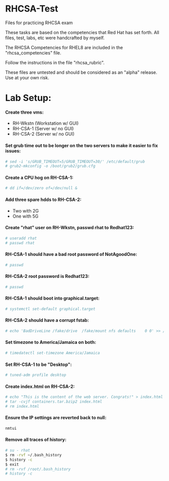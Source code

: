 # RHCSA-Test
Files for practicing RHCSA exam

These tasks are based on the competencies that Red Hat has set forth.
All files, test, labs, etc were handcrafted by myself.

The RHCSA Competencies for RHEL8 are included in the "rhcsa_competencies" file.

Follow the instructions in the file "rhcsa_rubric".


These files are untested and should be considered as an "alpha" release. Use at your own risk.

# Lab Setup:

#### Create three vms:

  - RH-Wkstn (Workstation w/ GUI)
  - RH-CSA-1 (Server w/ no GUI)
  - RH-CSA-2 (Server w/ no GUI)

#### Set grub time out to be longer on the two servers to make it easier to fix issues:
```bash
# sed -i 's/GRUB_TIMEOUT=5/GRUB_TIMEOUT=30/' /etc/default/grub
# grub2-mkconfig -o /boot/grub2/grub.cfg
```

#### Create a CPU hog on RH-CSA-1:
```bash
# dd if=/dev/zero of=/dev/null &
```

#### Add three spare hdds to RH-CSA-2:
  - Two with 2G
  - One with 5G

#### Create "rhat" user on RH-Wkstn, passwd rhat to Redhat123:
```bash
# useradd rhat
# passwd rhat
```
#### RH-CSA-1 should have a bad root password of NotAgoodOne:
```bash
# passwd
```
#### RH-CSA-2 root password is Redhat123:
```bash
# passwd
```
#### RH-CSA-1 should boot into graphical.target:
```bash
# systemctl set-default graphical.target
```

#### RH-CSA-2 should have a corrupt fstab:
```bash
# echo 'BadDriveLine /fake/drive  /fake/mount nfs defaults    0 0' >> /etc/fstab
```

#### Set timezone to America/Jamaica on both:
```bash
# timedatectl set-timezone America/Jamaica
```

#### Set RH-CSA-1 to be "Desktop":
```bash
# tuned-adm profile desktop
```

#### Create index.html on RH-CSA-2:
``` bash
# echo "This is the content of the web server. Congrats!" > index.html
# tar -cvjf containers.tar.bzip2 index.html
# rm index.html
```

#### Ensure the IP settings are reverted back to null:
```bash
nmtui
```

#### Remove all traces of history:
```bash
# su - rhat
$ rm -rvf ~/.bash_history
$ history -c
$ exit
# rm -rvf /root/.bash_history
# history -c
```
